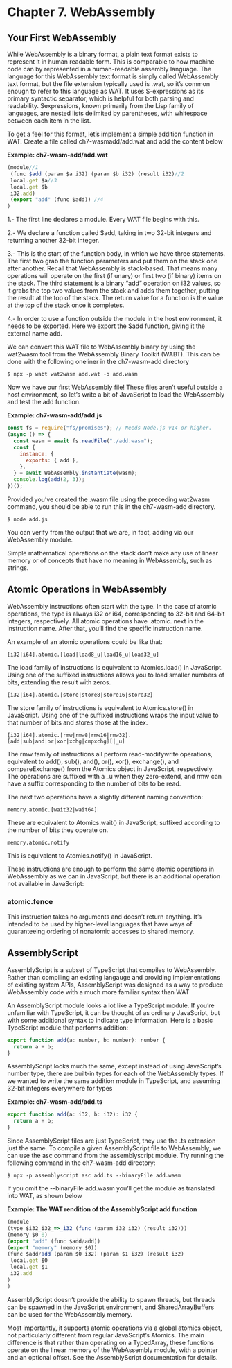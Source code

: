 # Chapter 7. WebAssembly

## Your First WebAssembly

While WebAssembly is a binary format, a plain text format
exists to represent it in human readable form. This is
comparable to how machine code can by represented in a
human-readable assembly language. The language for this
WebAssembly text format is simply called WebAssembly
text format, but the file extension typically used is .wat, so
it’s common enough to refer to this language as WAT. It
uses S-expressions as its primary syntactic separator,
which is helpful for both parsing and readability. Sexpressions, known primarily from the Lisp family of
languages, are nested lists delimited by parentheses, with
whitespace between each item in the list.

To get a feel for this format, let’s implement a simple
addition function in WAT. Create a file called ch7-wasmadd/add.wat and add the content below

**Example: ch7-wasm-add/add.wat**

```jsx
(module//1
 (func $add (param $a i32) (param $b i32) (result i32)//2
 local.get $a//3
 local.get $b
 i32.add)
 (export "add" (func $add)) //4
)
```

1.- The first line declares a module. Every WAT file begins
with this.

2.- We declare a function called $add, taking in two 32-bit
integers and returning another 32-bit integer.

3.- This is the start of the function body, in which we have
three statements. The first two grab the function
parameters and put them on the stack one after another.
Recall that WebAssembly is stack-based. That means
many operations will operate on the first (if unary) or
first two (if binary) items on the stack. The third
statement is a binary “add” operation on i32 values, so it
grabs the top two values from the stack and adds them
together, putting the result at the top of the stack. The
return value for a function is the value at the top of the
stack once it completes.

4.- In order to use a function outside the module in the host
environment, it needs to be exported. Here we export
the $add function, giving it the external name add.

We can convert this WAT file to WebAssembly binary by
using the wat2wasm tool from the WebAssembly Binary
Toolkit (WABT). This can be done with the following oneliner in the ch7-wasm-add directory

```
$ npx -p wabt wat2wasm add.wat -o add.wasm
```

Now we have our first WebAssembly file! These files aren’t
useful outside a host environment, so let’s write a bit of
JavaScript to load the WebAssembly and test the add
function.

**Example: ch7-wasm-add/add.js**

```jsx
const fs = require("fs/promises"); // Needs Node.js v14 or higher.
(async () => {
  const wasm = await fs.readFile("./add.wasm");
  const {
    instance: {
      exports: { add },
    },
  } = await WebAssembly.instantiate(wasm);
  console.log(add(2, 3));
})();
```

Provided you’ve created the .wasm file using the preceding
wat2wasm command, you should be able to run this in the
ch7-wasm-add directory.

```
$ node add.js
```

You can verify from the output that we are, in fact, adding
via our WebAssembly module.

Simple mathematical operations on the stack don’t make
any use of linear memory or of concepts that have no
meaning in WebAssembly, such as strings.

## Atomic Operations in WebAssembly

WebAssembly instructions often start with the type. In the
case of atomic operations, the type is always i32 or i64,
corresponding to 32-bit and 64-bit integers, respectively.
All atomic operations have .atomic. next in the instruction
name. After that, you’ll find the specific instruction name.

An example of an atomic operations could be like that:

```
[i32|i64].atomic.[load|load8_u|load16_u|load32_u]
```

The load family of instructions is equivalent to
Atomics.load() in JavaScript. Using one of the suffixed
instructions allows you to load smaller numbers of bits,
extending the result with zeros.

```
[i32|i64].atomic.[store|store8|store16|store32]
```

The store family of instructions is equivalent to
Atomics.store() in JavaScript. Using one of the
suffixed instructions wraps the input value to that
number of bits and stores those at the index.

```
[i32|i64].atomic.[rmw|rmw8|rmw16|rmw32].
[add|sub|and|or|xor|xchg|cmpxchg][|_u]
```

The rmw family of instructions all perform read-modifywrite operations, equivalent to add(), sub(), and(),
or(), xor(), exchange(), and compareExchange() from
the Atomics object in JavaScript, respectively. The
operations are suffixed with a \_u when they zero-extend,
and rmw can have a suffix corresponding to the number
of bits to be read.

The next two operations have a slightly different naming
convention:

```
memory.atomic.[wait32|wait64]
```

These are equivalent to Atomics.wait() in JavaScript,
suffixed according to the number of bits they operate on.

```
memory.atomic.notify
```

This is equivalent to Atomics.notify() in JavaScript.

These instructions are enough to perform the same atomic
operations in WebAssembly as we can in JavaScript, but
there is an additional operation not available in JavaScript:

### atomic.fence

This instruction takes no arguments and doesn’t return
anything. It’s intended to be used by higher-level
languages that have ways of guaranteeing ordering of
nonatomic accesses to shared memory.

## AssemblyScript

AssemblyScript is a subset of TypeScript that compiles to
WebAssembly. Rather than compiling an existing langauge
and providing implementations of existing system APIs,
AssemblyScript was designed as a way to produce
WebAssembly code with a much more familiar syntax than
WAT

An AssemblyScript module looks a lot like a TypeScript
module. If you’re unfamiliar with TypeScript, it can be
thought of as ordinary JavaScript, but with some additional
syntax to indicate type information. Here is a basic
TypeScript module that performs addition:

```jsx
export function add(a: number, b: number): number {
  return a + b;
}
```

AssemblyScript looks much the same, except instead of
using JavaScript’s number type, there are built-in types for
each of the WebAssembly types. If we wanted to write the
same addition module in TypeScript, and assuming 32-bit
integers everywhere for types

**Example: ch7-wasm-add/add.ts**

```jsx
export function add(a: i32, b: i32): i32 {
  return a + b;
}
```

Since AssemblyScript files are just TypeScript, they use the
.ts extension just the same. To compile a given
AssemblyScript file to WebAssembly, we can use the asc
command from the assemblyscript module. Try running
the following command in the ch7-wasm-add directory:

```
$ npx -p assemblyscript asc add.ts --binaryFile add.wasm
```

If you omit the --binaryFile add.wasm you’ll get the
module as translated into WAT, as shown below

**Example: The WAT rendition of the AssemblyScript add function**

```jsx
(module
(type $i32_i32_=>_i32 (func (param i32 i32) (result i32)))
(memory $0 0)
(export "add" (func $add/add))
(export "memory" (memory $0))
(func $add/add (param $0 i32) (param $1 i32) (result i32)
 local.get $0
 local.get $1
 i32.add
)
)
```

AssemblyScript doesn’t provide the ability to spawn
threads, but threads can be spawned in the JavaScript
environment, and SharedArrayBuffers can be used for the
WebAssembly memory.

Most importantly, it supports atomic
operations via a global atomics object, not particularly
different from regular JavaScript’s Atomics. The main
difference is that rather than operating on a TypedArray,
these functions operate on the linear memory of the
WebAssembly module, with a pointer and an optional offset.
See the AssemblyScript documentation for details.
